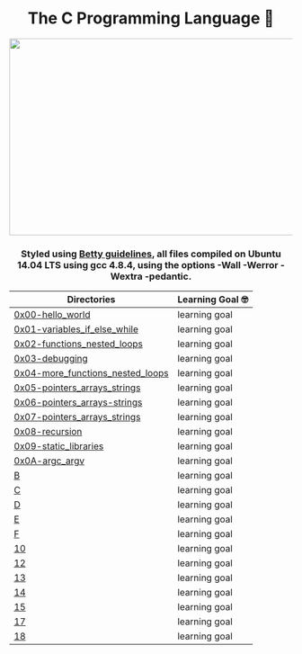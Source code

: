 <h1 align="center"> The C Programming Language 👵 </h1>

<p align="center">
  <img width="700" height="350" src="https://i2.wp.com/nileease.com/wp-content/uploads/2020/08/ea862c2c1781bb4233ef774f8dfe7f19.gif">
</p>

<h3 align="center">Styled using <a href="https://github.com/holbertonschool/Betty/wiki">Betty guidelines</a>, all files compiled on Ubuntu 14.04 LTS using gcc 4.8.4, using the options -Wall -Werror -Wextra -pedantic.</h3>

| Directories | Learning Goal 🤓 |
| --- | --- |
| [0x00-hello_world](https://github.com/cmdelcarmen/holbertonschool-low_level_programming/tree/main/0x00-hello_world) | learning goal |
| [0x01-variables_if_else_while](https://github.com/cmdelcarmen/holbertonschool-low_level_programming/tree/main/0x01-variables_if_else_while) | learning goal |
| [0x02-functions_nested_loops](https://github.com/cmdelcarmen/holbertonschool-low_level_programming/tree/main/0x02-functions_nested_loops) | learning goal |
| [0x03-debugging](https://github.com/cmdelcarmen/holbertonschool-low_level_programming/tree/main/0x03-debugging) | learning goal |
| [0x04-more_functions_nested_loops](https://github.com/cmdelcarmen/holbertonschool-low_level_programming/tree/main/0x04-more_functions_nested_loops) | learning goal |
| [0x05-pointers_arrays_strings](https://github.com/cmdelcarmen/holbertonschool-low_level_programming/tree/main/0x05-pointers_arrays_strings) | learning goal |
| [0x06-pointers_arrays-strings](https://github.com/cmdelcarmen/holbertonschool-low_level_programming/tree/main/0x06-pointers_arrays_strings) | learning goal |
| [0x07-pointers_arrays_strings](https://github.com/cmdelcarmen/holbertonschool-low_level_programming/tree/main/0x07-pointers_arrays_strings) | learning goal |
| [0x08-recursion](https://github.com/cmdelcarmen/holbertonschool-low_level_programming/tree/main/0x08-recursion) | learning goal |
| [0x09-static_libraries](https://github.com/cmdelcarmen/holbertonschool-low_level_programming/tree/main/0x09-static_libraries) | learning goal |
| [0x0A-argc_argv](https://github.com/cmdelcarmen/holbertonschool-low_level_programming/tree/main/0x0A-argc_argv) | learning goal |
| [B](https://github.com/cmdelcarmen/holbertonschool-low_level_programming/tree/main/0x0B-malloc_free) | learning goal |
| [C](https://github.com/cmdelcarmen/holbertonschool-low_level_programming/tree/main/0x0C-more_malloc_free) | learning goal |
| [D](https://github.com/cmdelcarmen/holbertonschool-low_level_programming/tree/main/0x0D-preprocessor) | learning goal |
| [E](https://github.com/cmdelcarmen/holbertonschool-low_level_programming/tree/main/0x0E-structures_typedef) | learning goal |
| [F](https://github.com/cmdelcarmen/holbertonschool-low_level_programming/tree/main/0x0F-function_pointers) | learning goal |
| [10](https://github.com/cmdelcarmen/holbertonschool-low_level_programming/tree/main/0x10-variadic_functions) | learning goal |
| [12](https://github.com/cmdelcarmen/holbertonschool-low_level_programming/tree/main/0x12-singly_linked_lists) | learning goal |
| [13](https://github.com/cmdelcarmen/holbertonschool-low_level_programming/tree/main/0x13-more_singly_linked_lists) | learning goal |
| [14](https://github.com/cmdelcarmen/holbertonschool-low_level_programming/tree/main/0x14-bit_manipulation) | learning goal |
| [15](https://github.com/cmdelcarmen/holbertonschool-low_level_programming/tree/main/0x15-file_io) | learning goal |
| [17](https://github.com/cmdelcarmen/holbertonschool-low_level_programming/tree/main/0x17-doubly_linked_lists) | learning goal |
| [18](https://github.com/cmdelcarmen/holbertonschool-low_level_programming/tree/main/0x18-dynamic_libraries) | learning goal |



